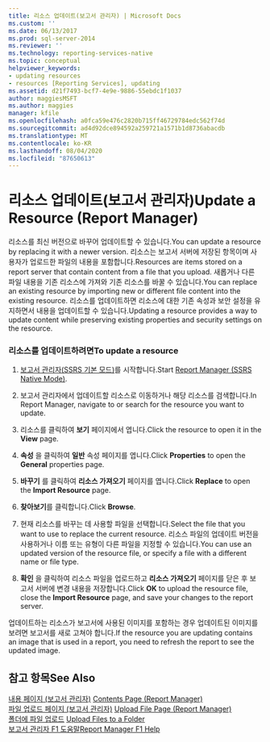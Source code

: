 ```yaml
---
title: 리소스 업데이트(보고서 관리자) | Microsoft Docs
ms.custom: ''
ms.date: 06/13/2017
ms.prod: sql-server-2014
ms.reviewer: ''
ms.technology: reporting-services-native
ms.topic: conceptual
helpviewer_keywords:
- updating resources
- resources [Reporting Services], updating
ms.assetid: d21f7493-bcf7-4e9e-9886-55ebdc1f1037
author: maggiesMSFT
ms.author: maggies
manager: kfile
ms.openlocfilehash: a0fca59e476c2820b715ff46729784edc562f74d
ms.sourcegitcommit: ad4d92dce894592a259721a1571b1d8736abacdb
ms.translationtype: MT
ms.contentlocale: ko-KR
ms.lasthandoff: 08/04/2020
ms.locfileid: "87650613"
---
```

# <a name="update-a-resource-report-manager"></a><span data-ttu-id="b6452-102">리소스 업데이트(보고서 관리자)</span><span class="sxs-lookup"><span data-stu-id="b6452-102">Update a Resource (Report Manager)</span></span>
  <span data-ttu-id="b6452-103">리소스를 최신 버전으로 바꾸어 업데이트할 수 있습니다.</span><span class="sxs-lookup"><span data-stu-id="b6452-103">You can update a resource by replacing it with a newer version.</span></span> <span data-ttu-id="b6452-104">리소스는 보고서 서버에 저장된 항목이며 사용자가 업로드한 파일의 내용을 포함합니다.</span><span class="sxs-lookup"><span data-stu-id="b6452-104">Resources are items stored on a report server that contain content from a file that you upload.</span></span> <span data-ttu-id="b6452-105">새롭거나 다른 파일 내용을 기존 리소스에 가져와 기존 리소스를 바꿀 수 있습니다.</span><span class="sxs-lookup"><span data-stu-id="b6452-105">You can replace an existing resource by importing new or different file content into the existing resource.</span></span> <span data-ttu-id="b6452-106">리소스를 업데이트하면 리소스에 대한 기존 속성과 보안 설정을 유지하면서 내용을 업데이트할 수 있습니다.</span><span class="sxs-lookup"><span data-stu-id="b6452-106">Updating a resource provides a way to update content while preserving existing properties and security settings on the resource.</span></span>  
  
### <a name="to-update-a-resource"></a><span data-ttu-id="b6452-107">리소스를 업데이트하려면</span><span class="sxs-lookup"><span data-stu-id="b6452-107">To update a resource</span></span>  
  
1.  <span data-ttu-id="b6452-108">[보고서 관리자&#40;SSRS 기본 모드&#41;](../report-manager-ssrs-native-mode.md)를 시작합니다.</span><span class="sxs-lookup"><span data-stu-id="b6452-108">Start [Report Manager  &#40;SSRS Native Mode&#41;](../report-manager-ssrs-native-mode.md).</span></span>  
  
2.  <span data-ttu-id="b6452-109">보고서 관리자에서 업데이트할 리소스로 이동하거나 해당 리소스를 검색합니다.</span><span class="sxs-lookup"><span data-stu-id="b6452-109">In Report Manager, navigate to or search for the resource you want to update.</span></span>  
  
3.  <span data-ttu-id="b6452-110">리소스를 클릭하여 **보기** 페이지에서 엽니다.</span><span class="sxs-lookup"><span data-stu-id="b6452-110">Click the resource to open it in the **View** page.</span></span>  
  
4.  <span data-ttu-id="b6452-111">**속성** 을 클릭하여 **일반** 속성 페이지를 엽니다.</span><span class="sxs-lookup"><span data-stu-id="b6452-111">Click **Properties** to open the **General** properties page.</span></span>  
  
5.  <span data-ttu-id="b6452-112">**바꾸기** 를 클릭하여 **리소스 가져오기** 페이지를 엽니다.</span><span class="sxs-lookup"><span data-stu-id="b6452-112">Click **Replace** to open the **Import Resource** page.</span></span>  
  
6.  <span data-ttu-id="b6452-113">**찾아보기**를 클릭합니다.</span><span class="sxs-lookup"><span data-stu-id="b6452-113">Click **Browse**.</span></span>  
  
7.  <span data-ttu-id="b6452-114">현재 리소스를 바꾸는 데 사용할 파일을 선택합니다.</span><span class="sxs-lookup"><span data-stu-id="b6452-114">Select the file that you want to use to replace the current resource.</span></span> <span data-ttu-id="b6452-115">리소스 파일의 업데이트 버전을 사용하거나 이름 또는 유형이 다른 파일을 지정할 수 있습니다.</span><span class="sxs-lookup"><span data-stu-id="b6452-115">You can use an updated version of the resource file, or specify a file with a different name or file type.</span></span>  
  
8.  <span data-ttu-id="b6452-116">**확인** 을 클릭하여 리소스 파일을 업로드하고 **리소스 가져오기** 페이지를 닫은 후 보고서 서버에 변경 내용을 저장합니다.</span><span class="sxs-lookup"><span data-stu-id="b6452-116">Click **OK** to upload the resource file, close the **Import Resource** page, and save your changes to the report server.</span></span>  
  
 <span data-ttu-id="b6452-117">업데이트하는 리소스가 보고서에 사용된 이미지를 포함하는 경우 업데이트된 이미지를 보려면 보고서를 새로 고쳐야 합니다.</span><span class="sxs-lookup"><span data-stu-id="b6452-117">If the resource you are updating contains an image that is used in a report, you need to refresh the report to see the updated image.</span></span>  
  
## <a name="see-also"></a><span data-ttu-id="b6452-118">참고 항목</span><span class="sxs-lookup"><span data-stu-id="b6452-118">See Also</span></span>  
 <span data-ttu-id="b6452-119">[내용 페이지 &#40;보고서 관리자&#41;](../contents-page-report-manager.md) </span><span class="sxs-lookup"><span data-stu-id="b6452-119">[Contents Page &#40;Report Manager&#41;](../contents-page-report-manager.md) </span></span>  
 <span data-ttu-id="b6452-120">[파일 업로드 페이지 &#40;보고서 관리자&#41;](../upload-file-page-report-manager.md) </span><span class="sxs-lookup"><span data-stu-id="b6452-120">[Upload File Page &#40;Report Manager&#41;](../upload-file-page-report-manager.md) </span></span>  
 <span data-ttu-id="b6452-121">[폴더에 파일 업로드](upload-files-to-a-folder.md) </span><span class="sxs-lookup"><span data-stu-id="b6452-121">[Upload Files to a Folder](upload-files-to-a-folder.md) </span></span>  
 [<span data-ttu-id="b6452-122">보고서 관리자 F1 도움말</span><span class="sxs-lookup"><span data-stu-id="b6452-122">Report Manager F1 Help</span></span>](../report-manager-f1-help.md)  
  
  
